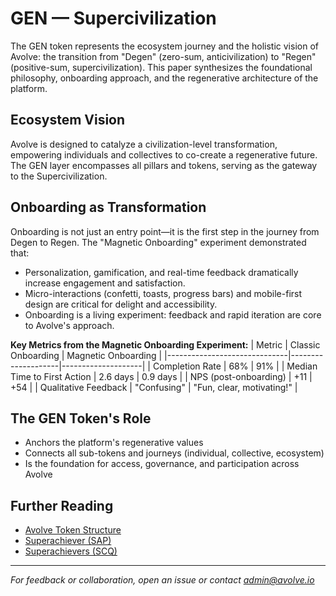 # GEN — Supercivilization

The GEN token represents the ecosystem journey and the holistic vision of Avolve: the transition from "Degen" (zero-sum, anticivilization) to "Regen" (positive-sum, supercivilization). This paper synthesizes the foundational philosophy, onboarding approach, and the regenerative architecture of the platform.

## Ecosystem Vision
Avolve is designed to catalyze a civilization-level transformation, empowering individuals and collectives to co-create a regenerative future. The GEN layer encompasses all pillars and tokens, serving as the gateway to the Supercivilization.

## Onboarding as Transformation
Onboarding is not just an entry point—it is the first step in the journey from Degen to Regen. The "Magnetic Onboarding" experiment demonstrated that:
- Personalization, gamification, and real-time feedback dramatically increase engagement and satisfaction.
- Micro-interactions (confetti, toasts, progress bars) and mobile-first design are critical for delight and accessibility.
- Onboarding is a living experiment: feedback and rapid iteration are core to Avolve's approach.

**Key Metrics from the Magnetic Onboarding Experiment:**
| Metric                       | Classic Onboarding | Magnetic Onboarding |
|------------------------------|--------------------|--------------------|
| Completion Rate              | 68%                | 91%                |
| Median Time to First Action  | 2.6 days           | 0.9 days           |
| NPS (post-onboarding)        | +11                | +54                |
| Qualitative Feedback         | "Confusing"        | "Fun, clear, motivating!" |

## The GEN Token's Role
- Anchors the platform's regenerative values
- Connects all sub-tokens and journeys (individual, collective, ecosystem)
- Is the foundation for access, governance, and participation across Avolve

## Further Reading
- [Avolve Token Structure](README.md)
- [Superachiever (SAP)](sap-superachiever.md)
- [Superachievers (SCQ)](scq-superachievers.md)

---

*For feedback or collaboration, open an issue or contact [admin@avolve.io](mailto:admin@avolve.io)*
